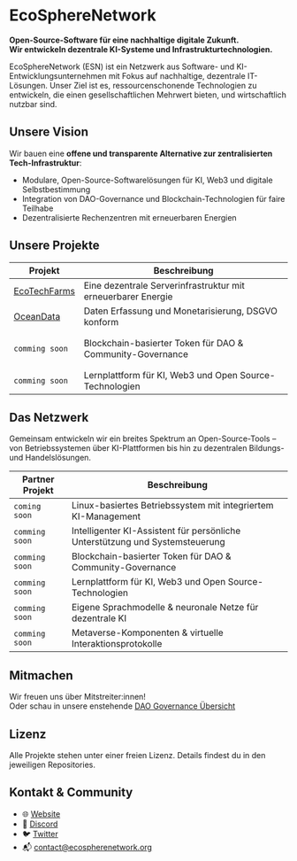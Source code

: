 # EcoSphereNetwork

**Open-Source-Software für eine nachhaltige digitale Zukunft.  
Wir entwickeln dezentrale KI-Systeme und Infrastrukturtechnologien.**

EcoSphereNetwork (ESN) ist ein Netzwerk aus Software- und KI-Entwicklungsunternehmen mit Fokus auf nachhaltige, dezentrale IT-Lösungen. Unser Ziel ist es, ressourcenschonende Technologien zu entwickeln, die einen gesellschaftlichen Mehrwert bieten, und wirtschaftlich nutzbar sind.

##  Unsere Vision


Wir bauen eine **offene und transparente Alternative zur zentralisierten Tech-Infrastruktur**:
- Modulare, Open-Source-Softwarelösungen für KI, Web3 und digitale Selbstbestimmung
- Integration von DAO-Governance und Blockchain-Technologien für faire Teilhabe
- Dezentralisierte Rechenzentren mit erneuerbaren Energien


##  Unsere Projekte

| Projekt             | Beschreibung                                                                 |
|---------------------|------------------------------------------------------------------------------|
| [EcoTechFarms](https://github.com/EcoSphereNetwork/EcoTechFarms)  |  Eine dezentrale Serverinfrastruktur mit erneuerbarer Energie  |
| [OceanData](https://github.com/EcoSphereNetwork/OceanData)  |  Daten Erfassung und Monetarisierung, DSGVO konform  |
|                     |                                       |
|                     |                                       |
| `comming soon`         | Blockchain-basierter Token für DAO & Community-Governance                   |
|                     |                                       |
|                     |                                       |
| `comming soon`  | Lernplattform für KI, Web3 und Open Source-Technologien                     |

## Das Netzwerk

Gemeinsam entwickeln wir ein breites Spektrum an Open-Source-Tools – von Betriebssystemen über KI-Plattformen bis hin zu dezentralen Bildungs- und Handelslösungen.

| Partner Projekt     | Beschreibung                                                                 |
|---------------------|------------------------------------------------------------------------------|
| `coming soon`       | Linux-basiertes Betriebssystem mit integriertem KI-Management                |
| `comming soon`  | Intelligenter KI-Assistent für persönliche Unterstützung und Systemsteuerung   |
| `comming soon`         | Blockchain-basierter Token für DAO & Community-Governance                   |
| `comming soon`  | Lernplattform für KI, Web3 und Open Source-Technologien                     |
| `comming soon`     | Eigene Sprachmodelle & neuronale Netze für dezentrale KI                    |
| `comming soon`        | Metaverse-Komponenten & virtuelle Interaktionsprotokolle                    |


##  Mitmachen

Wir freuen uns über Mitstreiter:innen!  
Oder schau in unsere enstehende [DAO Governance Übersicht](https://www.ecospherenetwork.org/dao)

## Lizenz

Alle Projekte stehen unter einer freien Lizenz. Details findest du in den jeweiligen Repositories.

##  Kontakt & Community

- 🌐 [Website](https://www.ecospherenetwork.org)
- 💬 [Discord](https://discord.gg/raUqSAQPnz)
- 🐦 [Twitter](https://twitter.com/ecospherenet)
- 📬 contact@ecospherenetwork.org
